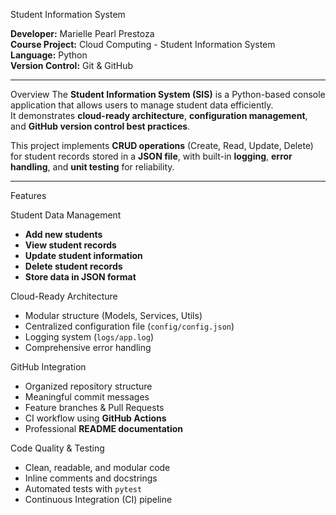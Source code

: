 Student Information System 

**Developer:** Marielle Pearl Prestoza  
**Course Project:** Cloud Computing - Student Information System  
**Language:** Python  
**Version Control:** Git & GitHub  

---

Overview
The **Student Information System (SIS)** is a Python-based console application that allows users to manage student data efficiently.  
It demonstrates **cloud-ready architecture**, **configuration management**, and **GitHub version control best practices**.

This project implements **CRUD operations** (Create, Read, Update, Delete) for student records stored in a **JSON file**, with built-in **logging**, **error handling**, and **unit testing** for reliability.

---

Features

Student Data Management
-  **Add new students**  
-  **View student records**  
-  **Update student information**  
-  **Delete student records**  
-  **Store data in JSON format**

Cloud-Ready Architecture
- Modular structure (Models, Services, Utils)
- Centralized configuration file (`config/config.json`)
- Logging system (`logs/app.log`)
- Comprehensive error handling

GitHub Integration
- Organized repository structure  
- Meaningful commit messages  
- Feature branches & Pull Requests  
- CI workflow using **GitHub Actions**  
- Professional **README documentation**

Code Quality & Testing
- Clean, readable, and modular code  
- Inline comments and docstrings  
- Automated tests with `pytest`  
- Continuous Integration (CI) pipeline  


